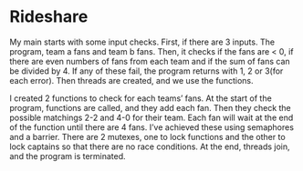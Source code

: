 # Rideshare
My main starts with some input checks. First, if there are 3 inputs. The program, team a fans and team b fans. Then, it checks if the fans are < 0, if there are even numbers of fans from each team and if the sum of fans can be divided by 4. If any of these fail, the program returns with 1, 2 or 3(for each error). Then threads are created, and we use the functions.

I created 2 functions to check for each teams’ fans. At the start of the program, functions are called, and they add each fan. Then they check the possible matchings 2-2 and 4-0 for their team. Each fan will wait at the end of the function until there are 4 fans. I’ve achieved these using semaphores and a barrier. 
There are 2 mutexes, one to lock functions and the other to lock captains so that there are no race conditions. At the end, threads join, and the program is terminated.
